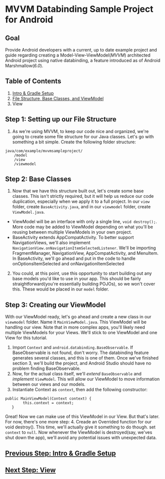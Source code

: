 # MVVM Databinding Sample Project for Android

## Goal
Provide Android developers with a current, up to date example project and guide regarding creating a Model-View-ViewModel(*MVVM*) architected Android project using native databinding, a feature introduced as of Android Marshmallow(*6.0*).  

## Table of Contents
1. [Intro & Gradle Setup](https://github.com/khuckins/android_databinding_MVVM_guide/tree/master)
2. [File Structure, Base Classes, and ViewModel](https://github.com/khuckins/android_databinding_MVVM_guide/tree/2-Activities-File-Structure)
3. View

## Step 1: Setting up our File Structure
1. As we're using MVVM, to keep our code nice and organized, we're going to create some file structure for our Java classes.  Let's go with something a bit simple.  Create the following folder structure:
```
java/com/example/mvvmsampleproject/
    /model
    /view
    /viewmodel
```
## Step 2: Base Classes
1. Now that we have this structure built out, let's create some base classes.  This isn't strictly required, but it will help us reduce our code duplication, especially when we apply it to a full project.  In our `view` folder, create `BaseActivity.java`, and in our `viewmodel` folder, create `ViewModel.java`.  
- ViewModel will be an interface with only a single line, `void destroy();`.  More code may be added to ViewModel depending on what you'll be reusing between multiple ViewModels in your own project.
- BaseActivity extends AppCompatActivity.  To better support NavigationViews, we'll also implement `NavigationView.onNavigationItemSelectedListener`.  We'll be importing FragmentManager, NavigationView, AppCompatActivity, and MenuItem.  In BaseActivity, we'll go ahead and put in the code to handle onOptionsItemSelected and onNavigationItemSelected

2. You could, at this point, use this opportunity to start building out any base models you'd like to use in your app.  This should be fairly straightforward(you're essentially building POJOs), so we won't cover this.  These would be placed in our `model` folder.

## Step 3: Creating our ViewModel
With our ViewModel ready, let's go ahead and create a new class in our `viewmodel` folder.  Name it `MainViewModel.java`. This ViewModel will be handling our view.  Note that in more complex apps, you'll likely need multiple ViewModels for your Views.  We'll stick to one ViewModel and one View for this tutorial.
1. Import `Context` and `android.databinding.BaseObservable`.  If BaseObservable is not found, don't worry.  The databinding feature generates several classes, and this is one of them.  Once we've finished section 3, we'll build the project, and Android Studio should have no problem finding BaseObservable.
2. Now, for the actual class itself, we'll *extend* `BaseObservable` and *implement* `ViewModel`.  This will allow our ViewModel to move information between our views and our models.
3. Instantiate Context as `context`, then add the following constructor:
```
public MainViewModel(Context context) {
        this.context = context;
   }
```
Great! Now we can make use of this ViewModel in our View.  But that's later.  For now, there's one more step:
4. Creade an Overrided function for our void destroy().  This time, we'll actually give it something to do though.  set `context` to `null`.  Now whenever the ViewModel is destroyed(say, we'ves shut down the app), we'll avoid any potential issues with unexpected data.

## [Previous Step: Intro & Gradle Setup](https://github.com/khuckins/android_databinding_MVVM_guide/tree/master)
## [Next Step: View](https://github.com/khuckins/android_databinding_MVVM_guide/tree/3-View)